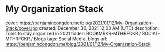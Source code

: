 # My Organization Stack

cover: https://benjamincongdon.me/blog/2021/01/12/My-Organization-Stack/cover.jpg
created: December 30, 2021 12:03 AM (UTC)
description: Tools to stay organized in 2021
folder: BOOKMRKS-MTHRFCKR / SOCIAL-MTHRFCKR / Blogs
tags: Social Media, blogs
url: https://benjamincongdon.me/blog/2021/01/12/My-Organization-Stack